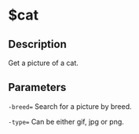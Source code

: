 # $cat

## Description

Get a picture of a cat.

## Parameters

`-breed=` Search for a picture by breed.

`-type=` Can be either gif, jpg or png.

